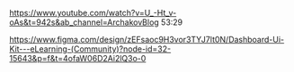 https://www.youtube.com/watch?v=U_-Ht_v-oAs&t=942s&ab_channel=ArchakovBlog
53:29

https://www.figma.com/design/zEFsaoc9H3vor3TYJ7lt0N/Dashboard-Ui-Kit---eLearning-(Community)?node-id=32-15643&p=f&t=4ofaW06D2Ai2lQ3o-0
